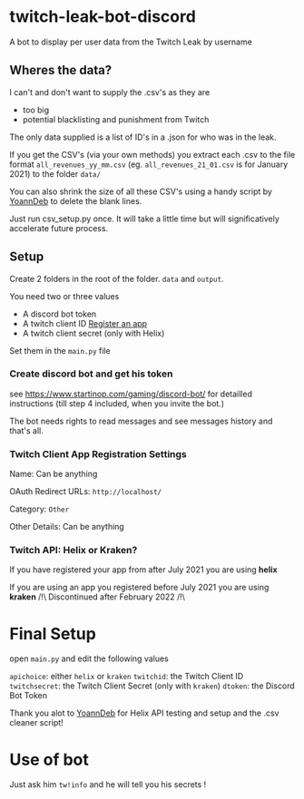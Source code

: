 # twitch-leak-bot-discord
A bot to display per user data from the Twitch Leak by username


## Wheres the data?

I can't and don't want to supply the .csv's as they are 

 - too big
 - potential blacklisting and punishment from Twitch

The only data supplied is a list of ID's in a .json for who was in the leak.

If you get the CSV's (via your own methods) you extract each .csv to the file format `all_revenues_yy_mm.csv` (eg. `all_revenues_21_01.csv` is for January 2021) to the folder `data/`

You can also shrink the size of all these CSV's using a handy script by [YoannDeb](https://github.com/YoannDeb) to delete the blank lines.

Just run csv_setup.py once. It will take a little time but will significatively accelerate future process.

## Setup

Create 2 folders in the root of the folder. `data` and `output`.

You need two or three values
 - A discord bot token
 - A twitch client ID [Register an app](https://dev.twitch.tv/console/apps/create)
 - A twitch client secret (only with Helix)

Set them in the `main.py` file

### Create discord bot and get his token

see https://www.startinop.com/gaming/discord-bot/ for detailled instructions (till step 4 included, when you invite the bot.)

The bot needs rights to read messages and see messages history and that's all.
 
### Twitch Client App Registration Settings

Name: Can be anything

OAuth Redirect URLs: `http://localhost/`

Category: `Other`

Other Details: Can be anything

### Twitch API: Helix or Kraken?

If you have registered your app from after July 2021 you are using **helix**

If you are using an app you registered before July 2021 you are using **kraken** /!\ Discontinued after February 2022 /!\


# Final Setup

open `main.py` and edit the following values

`apichoice`: either `helix` or `kraken`
`twitchid`: the Twitch Client ID
`twitchsecret`: the Twitch Client Secret (only with `kraken`)
`dtoken`: the Discord Bot Token


Thank you alot to [YoannDeb](https://github.com/YoannDeb) for Helix API testing and setup and the .csv cleaner script!

# Use of bot
Just ask him ```tw!info``` and he will tell you his secrets !
